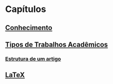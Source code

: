 # Capítulos

## [Conhecimento](CONHECIMENTO.md)
## [Tipos de Trabalhos Acadêmicos](TRABALHOS_ACADEMICOS.md)
### [Estrutura de um artigo](ARTIGOS.md)
## [LaTeX](LATEX.md)
